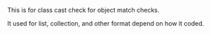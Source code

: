 This is for class cast check for object match checks.

It used for list, collection, and other format depend on how it coded.
